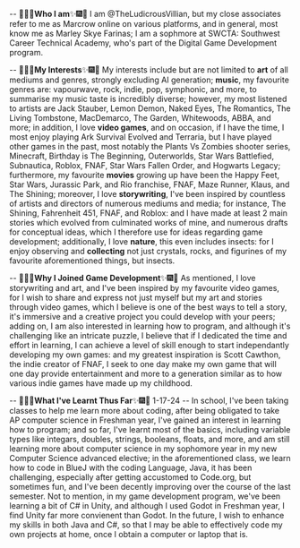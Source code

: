 -- 🎇🎆✨**Who I am**✨🎆🎇
	 I am @TheLudicrousVillian, but my close associates refer to me as Marcrow online on various platforms, and in general, most know me as
   Marley Skye Farinas; I am a sophmore at SWCTA: Southwest Career Technical Academy, who's part of the Digital Game Development program.

-- 🎇🎆✨**My Interests**✨🎆🎇
   My interests include but are not limited to **art** of all mediums and genres, strongly excluding AI generation; **music**, my favourite 
genres are: vapourwave, rock, indie, pop, symphonic, and more, to summarise my music taste is incredibly diverse; however, my most listened to artists are Jack Stauber, Lemon Demon, Naked Eyes, The Romantics, The Living Tombstone, MacDemarco, The Garden, Whitewoods, ABBA, and more; in addition, I love **video games**, and on occasion, if I have the time, I most enjoy playing Ark Survival Evolved and Terraria, but I have played other games in the past, most notably the Plants Vs Zombies shooter series, Minecraft, Birthday is The Beginning, Outerworlds, Star Wars Battlefied, Subnautica, Roblox, FNAF, Star Wars Fallen Order, and Hogwarts Legacy; furthermore, my favourite **movies** growing up have been the Happy Feet, Star Wars, Jurassic Park, and Rio franchise, FNAF, Maze Runner, Klaus, and The Shining; moreover, I love **storywriting**, I've been inspired by countless of artists and directors of numerous mediums and media; for instance, The Shining,   Fahrenheit 451, FNAF, and Roblox: and I have made at least 2 main stories which evolved from culminated works of mine, and numerous drafts for conceptual ideas, which I therefore use for ideas regarding game development; additionally, I love **nature**, this even includes insects: for I enjoy observing and **collecting** not just crystals, rocks, and figurines of my favourite aforementioned things, but insects.
	
-- 🎇🎆✨**Why I Joined Game Development**✨🎆🎇
	As mentioned, I love storywriting and art, and I've been inspired by my favourite video games, for I wish to share and express not just 		myself but my art and stories through video games, which I believe is one of the best ways to tell a story, it's immersive and a creative 	project you could develop with your peers; adding on, I am also interested in learning how to program, and although it's challenging like an intricate puzzle, I believe that if I dedicated the time and effort in learning, I can achieve a level of skill enough to start independantly developing my own games: and my greatest inspiration is Scott Cawthon, the indie creator of FNAF, I seek to one day make my own game that will one day provide entertainment and more to a generation similar as to how various indie games have made up my childhood.

-- 🎇🎆✨**What I've Learnt Thus Far**✨🎆🎇
	1-17-24 -- In school, I've been taking classes to help me learn more about coding, after being obligated to take AP computer science in Freshman year, I've gained an interest in learning how to program; and so far, I've learnt most of the basics, including variable types like integars, doubles, strings, booleans, floats, and more, and am still learning more about computer science in my sophomore year in my new Computer Science advanced elective; in the aforementioned class, we learn how to code in BlueJ with the coding Language, Java, it has been challenging, especially after getting accustomed to Code.org, but sometimes fun, and I've been decently improving over the course of the last semester. Not to mention, in my game development program, we've been learning a bit of C# in Unity, and although I used Godot in Freshman year, I find Unity far more convienent than Godot. In the future, I wish to enhance my skills in both Java and C#, so that I may be able to effectively code my own projects at home, once I obtain a computer or laptop that is.
   
<!---
TheLudicrousVillian/TheLudicrousVillian is a ✨ special ✨ repository because its `README.md` (this file) appears on your GitHub profile.
You can click the Preview link to take a look at your changes.
--->

